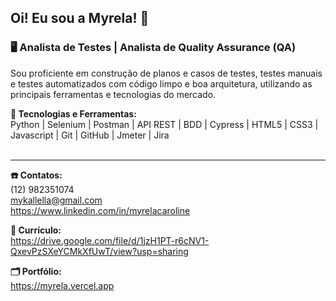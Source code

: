 ## Oi! Eu sou a Myrela! 👋
### 🖥️ Analista de Testes | Analista de Quality Assurance (QA)

Sou proficiente em construção de planos e casos de testes, testes manuais e testes automatizados com código limpo e boa arquitetura, utilizando as principais ferramentas e tecnologias do mercado. <br>

<strong>🔧 Tecnologias e Ferramentas:</strong> <br>
Python | Selenium | Postman | API REST | BDD | Cypress | HTML5 | CSS3 | Javascript | Git | GitHub | Jmeter | Jira <br><br>
***
<strong>☎️ Contatos:</strong> <br>
(12) 982351074 <br>
mykallella@gmail.com <br>
https://www.linkedin.com/in/myrelacaroline <br>

<strong>📑 Currículo: </strong> <br>
https://drive.google.com/file/d/1jzH1PT-r6cNV1-QxevPzSXeYCMkXfUwT/view?usp=sharing <br>

<strong>🗂️ Portfólio: </strong> <br>
https://myrela.vercel.app <br>
